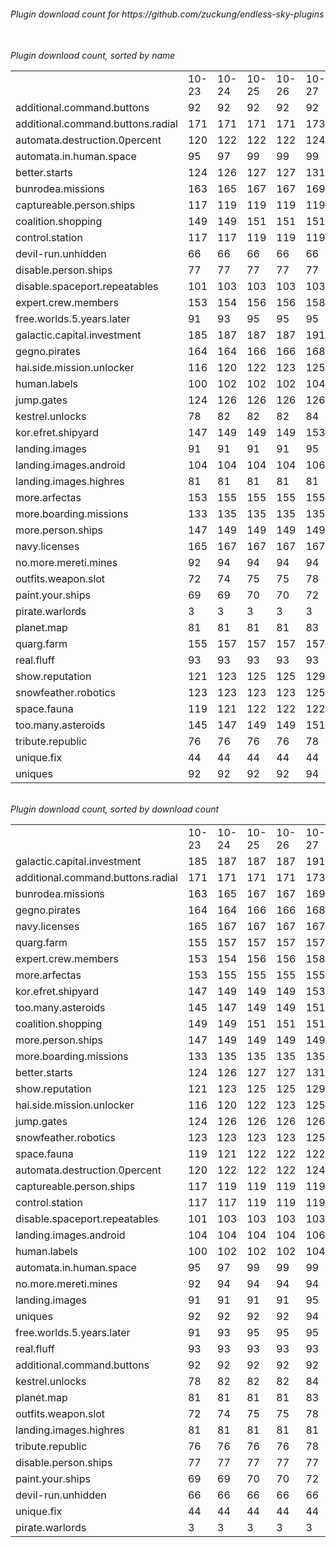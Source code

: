 <h6>Plugin download count for https://github.com/zuckung/endless-sky-plugins<br>
<br>
<h6>Plugin download count, sorted by name<br>
<table>
	<tr>
		<td></td>
		<td>10-23</td>
		<td>10-24</td>
		<td>10-25</td>
		<td>10-26</td>
		<td>10-27</td>
		<td>10-28</td>
		<td>10-29</td>
		<td>today +</td>
	</tr>
	<tr>
		<td>additional.command.buttons</td>
		<td>92</td>
		<td>92</td>
		<td>92</td>
		<td>92</td>
		<td>92</td>
		<td>92</td>
		<td>92</td>
		<td></td>
	</tr>
	<tr>
		<td>additional.command.buttons.radial</td>
		<td>171</td>
		<td>171</td>
		<td>171</td>
		<td>171</td>
		<td>173</td>
		<td>175</td>
		<td>179</td>
		<td>+ 4</td>
	</tr>
	<tr>
		<td>automata.destruction.0percent</td>
		<td>120</td>
		<td>122</td>
		<td>122</td>
		<td>122</td>
		<td>124</td>
		<td>124</td>
		<td>128</td>
		<td>+ 4</td>
	</tr>
	<tr>
		<td>automata.in.human.space</td>
		<td>95</td>
		<td>97</td>
		<td>99</td>
		<td>99</td>
		<td>99</td>
		<td>99</td>
		<td>103</td>
		<td>+ 4</td>
	</tr>
	<tr>
		<td>better.starts</td>
		<td>124</td>
		<td>126</td>
		<td>127</td>
		<td>127</td>
		<td>131</td>
		<td>131</td>
		<td>135</td>
		<td>+ 4</td>
	</tr>
	<tr>
		<td>bunrodea.missions</td>
		<td>163</td>
		<td>165</td>
		<td>167</td>
		<td>167</td>
		<td>169</td>
		<td>173</td>
		<td>178</td>
		<td>+ 5</td>
	</tr>
	<tr>
		<td>captureable.person.ships</td>
		<td>117</td>
		<td>119</td>
		<td>119</td>
		<td>119</td>
		<td>119</td>
		<td>123</td>
		<td>127</td>
		<td>+ 4</td>
	</tr>
	<tr>
		<td>coalition.shopping</td>
		<td>149</td>
		<td>149</td>
		<td>151</td>
		<td>151</td>
		<td>151</td>
		<td>153</td>
		<td>157</td>
		<td>+ 4</td>
	</tr>
	<tr>
		<td>control.station</td>
		<td>117</td>
		<td>117</td>
		<td>119</td>
		<td>119</td>
		<td>119</td>
		<td>121</td>
		<td>125</td>
		<td>+ 4</td>
	</tr>
	<tr>
		<td>devil-run.unhidden</td>
		<td>66</td>
		<td>66</td>
		<td>66</td>
		<td>66</td>
		<td>66</td>
		<td>66</td>
		<td>66</td>
		<td></td>
	</tr>
	<tr>
		<td>disable.person.ships</td>
		<td>77</td>
		<td>77</td>
		<td>77</td>
		<td>77</td>
		<td>77</td>
		<td>77</td>
		<td>81</td>
		<td>+ 4</td>
	</tr>
	<tr>
		<td>disable.spaceport.repeatables</td>
		<td>101</td>
		<td>103</td>
		<td>103</td>
		<td>103</td>
		<td>103</td>
		<td>107</td>
		<td>111</td>
		<td>+ 4</td>
	</tr>
	<tr>
		<td>expert.crew.members</td>
		<td>153</td>
		<td>154</td>
		<td>156</td>
		<td>156</td>
		<td>158</td>
		<td>160</td>
		<td>166</td>
		<td>+ 6</td>
	</tr>
	<tr>
		<td>free.worlds.5.years.later</td>
		<td>91</td>
		<td>93</td>
		<td>95</td>
		<td>95</td>
		<td>95</td>
		<td>95</td>
		<td>99</td>
		<td>+ 4</td>
	</tr>
	<tr>
		<td>galactic.capital.investment</td>
		<td>185</td>
		<td>187</td>
		<td>187</td>
		<td>187</td>
		<td>191</td>
		<td>193</td>
		<td>199</td>
		<td>+ 6</td>
	</tr>
	<tr>
		<td>gegno.pirates</td>
		<td>164</td>
		<td>164</td>
		<td>166</td>
		<td>166</td>
		<td>168</td>
		<td>170</td>
		<td>174</td>
		<td>+ 4</td>
	</tr>
	<tr>
		<td>hai.side.mission.unlocker</td>
		<td>116</td>
		<td>120</td>
		<td>122</td>
		<td>123</td>
		<td>125</td>
		<td>128</td>
		<td>132</td>
		<td>+ 4</td>
	</tr>
	<tr>
		<td>human.labels</td>
		<td>100</td>
		<td>102</td>
		<td>102</td>
		<td>102</td>
		<td>104</td>
		<td>106</td>
		<td>110</td>
		<td>+ 4</td>
	</tr>
	<tr>
		<td>jump.gates</td>
		<td>124</td>
		<td>126</td>
		<td>126</td>
		<td>126</td>
		<td>126</td>
		<td>126</td>
		<td>130</td>
		<td>+ 4</td>
	</tr>
	<tr>
		<td>kestrel.unlocks</td>
		<td>78</td>
		<td>82</td>
		<td>82</td>
		<td>82</td>
		<td>84</td>
		<td>84</td>
		<td>88</td>
		<td>+ 4</td>
	</tr>
	<tr>
		<td>kor.efret.shipyard</td>
		<td>147</td>
		<td>149</td>
		<td>149</td>
		<td>149</td>
		<td>153</td>
		<td>155</td>
		<td>159</td>
		<td>+ 4</td>
	</tr>
	<tr>
		<td>landing.images</td>
		<td>91</td>
		<td>91</td>
		<td>91</td>
		<td>91</td>
		<td>95</td>
		<td>97</td>
		<td>101</td>
		<td>+ 4</td>
	</tr>
	<tr>
		<td>landing.images.android</td>
		<td>104</td>
		<td>104</td>
		<td>104</td>
		<td>104</td>
		<td>106</td>
		<td>106</td>
		<td>110</td>
		<td>+ 4</td>
	</tr>
	<tr>
		<td>landing.images.highres</td>
		<td>81</td>
		<td>81</td>
		<td>81</td>
		<td>81</td>
		<td>81</td>
		<td>81</td>
		<td>85</td>
		<td>+ 4</td>
	</tr>
	<tr>
		<td>more.arfectas</td>
		<td>153</td>
		<td>155</td>
		<td>155</td>
		<td>155</td>
		<td>155</td>
		<td>157</td>
		<td>162</td>
		<td>+ 5</td>
	</tr>
	<tr>
		<td>more.boarding.missions</td>
		<td>133</td>
		<td>135</td>
		<td>135</td>
		<td>135</td>
		<td>135</td>
		<td>135</td>
		<td>141</td>
		<td>+ 6</td>
	</tr>
	<tr>
		<td>more.person.ships</td>
		<td>147</td>
		<td>149</td>
		<td>149</td>
		<td>149</td>
		<td>149</td>
		<td>151</td>
		<td>155</td>
		<td>+ 4</td>
	</tr>
	<tr>
		<td>navy.licenses</td>
		<td>165</td>
		<td>167</td>
		<td>167</td>
		<td>167</td>
		<td>167</td>
		<td>167</td>
		<td>173</td>
		<td>+ 6</td>
	</tr>
	<tr>
		<td>no.more.mereti.mines</td>
		<td>92</td>
		<td>94</td>
		<td>94</td>
		<td>94</td>
		<td>94</td>
		<td>98</td>
		<td>102</td>
		<td>+ 4</td>
	</tr>
	<tr>
		<td>outfits.weapon.slot</td>
		<td>72</td>
		<td>74</td>
		<td>75</td>
		<td>75</td>
		<td>78</td>
		<td>80</td>
		<td>86</td>
		<td>+ 6</td>
	</tr>
	<tr>
		<td>paint.your.ships</td>
		<td>69</td>
		<td>69</td>
		<td>70</td>
		<td>70</td>
		<td>72</td>
		<td>72</td>
		<td>76</td>
		<td>+ 4</td>
	</tr>
	<tr>
		<td>pirate.warlords</td>
		<td>3</td>
		<td>3</td>
		<td>3</td>
		<td>3</td>
		<td>3</td>
		<td>3</td>
		<td>3</td>
		<td></td>
	</tr>
	<tr>
		<td>planet.map</td>
		<td>81</td>
		<td>81</td>
		<td>81</td>
		<td>81</td>
		<td>83</td>
		<td>83</td>
		<td>87</td>
		<td>+ 4</td>
	</tr>
	<tr>
		<td>quarg.farm</td>
		<td>155</td>
		<td>157</td>
		<td>157</td>
		<td>157</td>
		<td>157</td>
		<td>161</td>
		<td>169</td>
		<td>+ 8</td>
	</tr>
	<tr>
		<td>real.fluff</td>
		<td>93</td>
		<td>93</td>
		<td>93</td>
		<td>93</td>
		<td>93</td>
		<td>93</td>
		<td>93</td>
		<td></td>
	</tr>
	<tr>
		<td>show.reputation</td>
		<td>121</td>
		<td>123</td>
		<td>125</td>
		<td>125</td>
		<td>129</td>
		<td>129</td>
		<td>133</td>
		<td>+ 4</td>
	</tr>
	<tr>
		<td>snowfeather.robotics</td>
		<td>123</td>
		<td>123</td>
		<td>123</td>
		<td>123</td>
		<td>125</td>
		<td>125</td>
		<td>129</td>
		<td>+ 4</td>
	</tr>
	<tr>
		<td>space.fauna</td>
		<td>119</td>
		<td>121</td>
		<td>122</td>
		<td>122</td>
		<td>122</td>
		<td>122</td>
		<td>128</td>
		<td>+ 6</td>
	</tr>
	<tr>
		<td>too.many.asteroids</td>
		<td>145</td>
		<td>147</td>
		<td>149</td>
		<td>149</td>
		<td>151</td>
		<td>153</td>
		<td>157</td>
		<td>+ 4</td>
	</tr>
	<tr>
		<td>tribute.republic</td>
		<td>76</td>
		<td>76</td>
		<td>76</td>
		<td>76</td>
		<td>78</td>
		<td>78</td>
		<td>82</td>
		<td>+ 4</td>
	</tr>
	<tr>
		<td>unique.fix</td>
		<td>44</td>
		<td>44</td>
		<td>44</td>
		<td>44</td>
		<td>44</td>
		<td>44</td>
		<td>44</td>
		<td></td>
	</tr>
	<tr>
		<td>uniques</td>
		<td>92</td>
		<td>92</td>
		<td>92</td>
		<td>92</td>
		<td>94</td>
		<td>94</td>
		<td>100</td>
		<td>+ 6</td>
	</tr>
</table>
</h6>
<h6>Plugin download count, sorted by download count<br>
<table>
	<tr>
		<td></td>
		<td>10-23</td>
		<td>10-24</td>
		<td>10-25</td>
		<td>10-26</td>
		<td>10-27</td>
		<td>10-28</td>
		<td>10-29</td>
		<td>today +</td>
	</tr>
	<tr>
		<td>galactic.capital.investment</td>
		<td>185</td>
		<td>187</td>
		<td>187</td>
		<td>187</td>
		<td>191</td>
		<td>193</td>
		<td>199</td>
		<td>+ 6</td>
	</tr>
	<tr>
		<td>additional.command.buttons.radial</td>
		<td>171</td>
		<td>171</td>
		<td>171</td>
		<td>171</td>
		<td>173</td>
		<td>175</td>
		<td>179</td>
		<td>+ 4</td>
	</tr>
	<tr>
		<td>bunrodea.missions</td>
		<td>163</td>
		<td>165</td>
		<td>167</td>
		<td>167</td>
		<td>169</td>
		<td>173</td>
		<td>178</td>
		<td>+ 5</td>
	</tr>
	<tr>
		<td>gegno.pirates</td>
		<td>164</td>
		<td>164</td>
		<td>166</td>
		<td>166</td>
		<td>168</td>
		<td>170</td>
		<td>174</td>
		<td>+ 4</td>
	</tr>
	<tr>
		<td>navy.licenses</td>
		<td>165</td>
		<td>167</td>
		<td>167</td>
		<td>167</td>
		<td>167</td>
		<td>167</td>
		<td>173</td>
		<td>+ 6</td>
	</tr>
	<tr>
		<td>quarg.farm</td>
		<td>155</td>
		<td>157</td>
		<td>157</td>
		<td>157</td>
		<td>157</td>
		<td>161</td>
		<td>169</td>
		<td>+ 8</td>
	</tr>
	<tr>
		<td>expert.crew.members</td>
		<td>153</td>
		<td>154</td>
		<td>156</td>
		<td>156</td>
		<td>158</td>
		<td>160</td>
		<td>166</td>
		<td>+ 6</td>
	</tr>
	<tr>
		<td>more.arfectas</td>
		<td>153</td>
		<td>155</td>
		<td>155</td>
		<td>155</td>
		<td>155</td>
		<td>157</td>
		<td>162</td>
		<td>+ 5</td>
	</tr>
	<tr>
		<td>kor.efret.shipyard</td>
		<td>147</td>
		<td>149</td>
		<td>149</td>
		<td>149</td>
		<td>153</td>
		<td>155</td>
		<td>159</td>
		<td>+ 4</td>
	</tr>
	<tr>
		<td>too.many.asteroids</td>
		<td>145</td>
		<td>147</td>
		<td>149</td>
		<td>149</td>
		<td>151</td>
		<td>153</td>
		<td>157</td>
		<td>+ 4</td>
	</tr>
	<tr>
		<td>coalition.shopping</td>
		<td>149</td>
		<td>149</td>
		<td>151</td>
		<td>151</td>
		<td>151</td>
		<td>153</td>
		<td>157</td>
		<td>+ 4</td>
	</tr>
	<tr>
		<td>more.person.ships</td>
		<td>147</td>
		<td>149</td>
		<td>149</td>
		<td>149</td>
		<td>149</td>
		<td>151</td>
		<td>155</td>
		<td>+ 4</td>
	</tr>
	<tr>
		<td>more.boarding.missions</td>
		<td>133</td>
		<td>135</td>
		<td>135</td>
		<td>135</td>
		<td>135</td>
		<td>135</td>
		<td>141</td>
		<td>+ 6</td>
	</tr>
	<tr>
		<td>better.starts</td>
		<td>124</td>
		<td>126</td>
		<td>127</td>
		<td>127</td>
		<td>131</td>
		<td>131</td>
		<td>135</td>
		<td>+ 4</td>
	</tr>
	<tr>
		<td>show.reputation</td>
		<td>121</td>
		<td>123</td>
		<td>125</td>
		<td>125</td>
		<td>129</td>
		<td>129</td>
		<td>133</td>
		<td>+ 4</td>
	</tr>
	<tr>
		<td>hai.side.mission.unlocker</td>
		<td>116</td>
		<td>120</td>
		<td>122</td>
		<td>123</td>
		<td>125</td>
		<td>128</td>
		<td>132</td>
		<td>+ 4</td>
	</tr>
	<tr>
		<td>jump.gates</td>
		<td>124</td>
		<td>126</td>
		<td>126</td>
		<td>126</td>
		<td>126</td>
		<td>126</td>
		<td>130</td>
		<td>+ 4</td>
	</tr>
	<tr>
		<td>snowfeather.robotics</td>
		<td>123</td>
		<td>123</td>
		<td>123</td>
		<td>123</td>
		<td>125</td>
		<td>125</td>
		<td>129</td>
		<td>+ 4</td>
	</tr>
	<tr>
		<td>space.fauna</td>
		<td>119</td>
		<td>121</td>
		<td>122</td>
		<td>122</td>
		<td>122</td>
		<td>122</td>
		<td>128</td>
		<td>+ 6</td>
	</tr>
	<tr>
		<td>automata.destruction.0percent</td>
		<td>120</td>
		<td>122</td>
		<td>122</td>
		<td>122</td>
		<td>124</td>
		<td>124</td>
		<td>128</td>
		<td>+ 4</td>
	</tr>
	<tr>
		<td>captureable.person.ships</td>
		<td>117</td>
		<td>119</td>
		<td>119</td>
		<td>119</td>
		<td>119</td>
		<td>123</td>
		<td>127</td>
		<td>+ 4</td>
	</tr>
	<tr>
		<td>control.station</td>
		<td>117</td>
		<td>117</td>
		<td>119</td>
		<td>119</td>
		<td>119</td>
		<td>121</td>
		<td>125</td>
		<td>+ 4</td>
	</tr>
	<tr>
		<td>disable.spaceport.repeatables</td>
		<td>101</td>
		<td>103</td>
		<td>103</td>
		<td>103</td>
		<td>103</td>
		<td>107</td>
		<td>111</td>
		<td>+ 4</td>
	</tr>
	<tr>
		<td>landing.images.android</td>
		<td>104</td>
		<td>104</td>
		<td>104</td>
		<td>104</td>
		<td>106</td>
		<td>106</td>
		<td>110</td>
		<td>+ 4</td>
	</tr>
	<tr>
		<td>human.labels</td>
		<td>100</td>
		<td>102</td>
		<td>102</td>
		<td>102</td>
		<td>104</td>
		<td>106</td>
		<td>110</td>
		<td>+ 4</td>
	</tr>
	<tr>
		<td>automata.in.human.space</td>
		<td>95</td>
		<td>97</td>
		<td>99</td>
		<td>99</td>
		<td>99</td>
		<td>99</td>
		<td>103</td>
		<td>+ 4</td>
	</tr>
	<tr>
		<td>no.more.mereti.mines</td>
		<td>92</td>
		<td>94</td>
		<td>94</td>
		<td>94</td>
		<td>94</td>
		<td>98</td>
		<td>102</td>
		<td>+ 4</td>
	</tr>
	<tr>
		<td>landing.images</td>
		<td>91</td>
		<td>91</td>
		<td>91</td>
		<td>91</td>
		<td>95</td>
		<td>97</td>
		<td>101</td>
		<td>+ 4</td>
	</tr>
	<tr>
		<td>uniques</td>
		<td>92</td>
		<td>92</td>
		<td>92</td>
		<td>92</td>
		<td>94</td>
		<td>94</td>
		<td>100</td>
		<td>+ 6</td>
	</tr>
	<tr>
		<td>free.worlds.5.years.later</td>
		<td>91</td>
		<td>93</td>
		<td>95</td>
		<td>95</td>
		<td>95</td>
		<td>95</td>
		<td>99</td>
		<td>+ 4</td>
	</tr>
	<tr>
		<td>real.fluff</td>
		<td>93</td>
		<td>93</td>
		<td>93</td>
		<td>93</td>
		<td>93</td>
		<td>93</td>
		<td>93</td>
		<td></td>
	</tr>
	<tr>
		<td>additional.command.buttons</td>
		<td>92</td>
		<td>92</td>
		<td>92</td>
		<td>92</td>
		<td>92</td>
		<td>92</td>
		<td>92</td>
		<td></td>
	</tr>
	<tr>
		<td>kestrel.unlocks</td>
		<td>78</td>
		<td>82</td>
		<td>82</td>
		<td>82</td>
		<td>84</td>
		<td>84</td>
		<td>88</td>
		<td>+ 4</td>
	</tr>
	<tr>
		<td>planet.map</td>
		<td>81</td>
		<td>81</td>
		<td>81</td>
		<td>81</td>
		<td>83</td>
		<td>83</td>
		<td>87</td>
		<td>+ 4</td>
	</tr>
	<tr>
		<td>outfits.weapon.slot</td>
		<td>72</td>
		<td>74</td>
		<td>75</td>
		<td>75</td>
		<td>78</td>
		<td>80</td>
		<td>86</td>
		<td>+ 6</td>
	</tr>
	<tr>
		<td>landing.images.highres</td>
		<td>81</td>
		<td>81</td>
		<td>81</td>
		<td>81</td>
		<td>81</td>
		<td>81</td>
		<td>85</td>
		<td>+ 4</td>
	</tr>
	<tr>
		<td>tribute.republic</td>
		<td>76</td>
		<td>76</td>
		<td>76</td>
		<td>76</td>
		<td>78</td>
		<td>78</td>
		<td>82</td>
		<td>+ 4</td>
	</tr>
	<tr>
		<td>disable.person.ships</td>
		<td>77</td>
		<td>77</td>
		<td>77</td>
		<td>77</td>
		<td>77</td>
		<td>77</td>
		<td>81</td>
		<td>+ 4</td>
	</tr>
	<tr>
		<td>paint.your.ships</td>
		<td>69</td>
		<td>69</td>
		<td>70</td>
		<td>70</td>
		<td>72</td>
		<td>72</td>
		<td>76</td>
		<td>+ 4</td>
	</tr>
	<tr>
		<td>devil-run.unhidden</td>
		<td>66</td>
		<td>66</td>
		<td>66</td>
		<td>66</td>
		<td>66</td>
		<td>66</td>
		<td>66</td>
		<td></td>
	</tr>
	<tr>
		<td>unique.fix</td>
		<td>44</td>
		<td>44</td>
		<td>44</td>
		<td>44</td>
		<td>44</td>
		<td>44</td>
		<td>44</td>
		<td></td>
	</tr>
	<tr>
		<td>pirate.warlords</td>
		<td>3</td>
		<td>3</td>
		<td>3</td>
		<td>3</td>
		<td>3</td>
		<td>3</td>
		<td>3</td>
		<td></td>
	</tr>
</table>
</h6>
